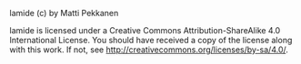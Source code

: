 lamide (c) by Matti Pekkanen

lamide is licensed under a Creative Commons Attribution-ShareAlike 4.0 International License. You should have received a copy of the license along with this work. If not, see http://creativecommons.org/licenses/by-sa/4.0/.